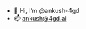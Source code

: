 - 👋 Hi, I’m @ankush-4gd
- 📫 ankush@4gd.ai

<!---
ankush-4gd/ankush-4gd is a ✨ special ✨ repository because its `README.md` (this file) appears on your GitHub profile.
You can click the Preview link to take a look at your changes.
--->
